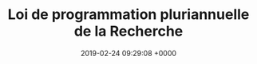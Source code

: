 ---
title: Loi de programmation pluriannuelle de la Recherche
link: https://gouvernement-et-citoyens.consultation.etalab.gouv.fr/project/consultation-du-mesri/presentation/vers-une-loi-de-programmation-pluriannuelle-de-la-recherche
opendata: 
description: Consultation sur un projet de loi
organisateur : Ministère de l'Enseignement Supérieur de la Recherche et de l'innovation
outil:
- Cap Collectif
screenshot: mesri.png
date: 2019-02-24 09:29:08 +0000
in_progress: true
ordre: 2
---